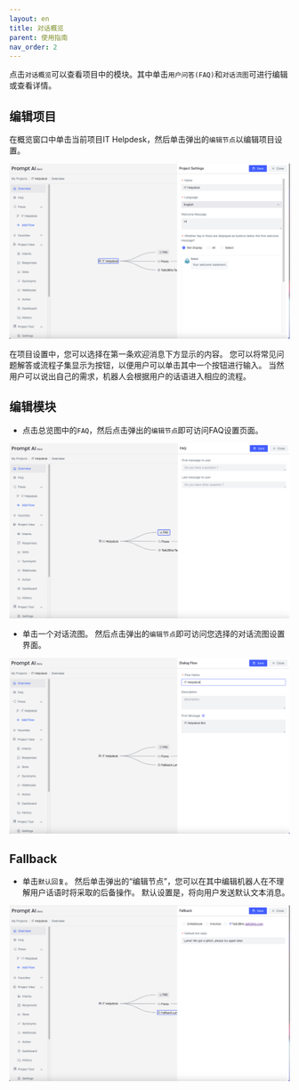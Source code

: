 ```yaml
---
layout: en
title: 对话概览
parent: 使用指南
nav_order: 2
---
```

点击`对话概览`可以查看项目中的模块。其中单击`用户问答(FAQ)`和`对话流图`可进行编辑或查看详情。
## 编辑项目

在概览窗口中单击当前项目IT Helpdesk，然后单击弹出的`编辑节点`以编辑项目设置。

![project_overview_edit_project.jpg](/assets/images/tutorial/project_overview_edit_project.jpg)

在项目设置中，您可以选择在第一条欢迎消息下方显示的内容。 您可以将常见问题解答或流程子集显示为按钮，以便用户可以单击其中一个按钮进行输入。 当然用户可以说出自己的需求，机器人会根据用户的话语进入相应的流程。

## 编辑模块

- 点击总览图中的`FAQ`，然后点击弹出的`编辑节点`即可访问FAQ设置页面。

![project_overview_edit_faq.jpg](/assets/images/tutorial/project_overview_edit_faq.jpg)

- 单击一个对话流图。 然后点击弹出的`编辑节点`即可访问您选择的对话流图设置界面。

![project_overview_edit_flow.jpg](/assets/images/tutorial/project_overview_edit_flow.jpg)


## Fallback
- 单击`默认回复`。 然后单击弹出的“编辑节点”，您可以在其中编辑机器人在不理解用户话语时将采取的后备操作。 默认设置是，将向用户发送默认文本消息。 

![project_overview_edit_fallback.jpg](/assets/images/tutorial/project_overview_edit_fallback.jpg)
